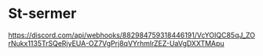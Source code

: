 # St-sermer
https://discord.com/api/webhooks/882984759318446191/VcYOIQC85qJ_ZOrNukx1135TrSQeRjyEUA-OZ7VgPrj8qVYrhmlrZEZ-UaVgDXXTMApu
